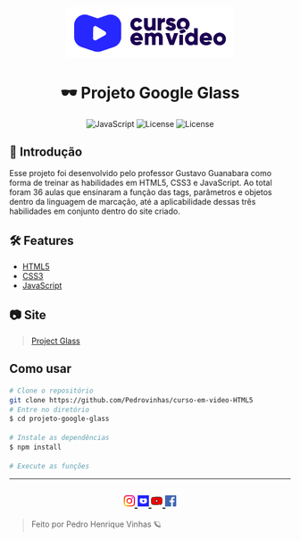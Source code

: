 <div align="center">
<a href="https://www.youtube.com/watch?v=epDCjksKMok&list=PLHz_AreHm4dlAnJ_jJtV29RFxnPHDuk9o&ab_channel=CursoemV%C3%ADdeo">
 <img src="./_github/logo_curso_em_video.jpg" width=300px;>
</a>
</div>



<h1 align=center> 🕶️ Projeto Google Glass </h1>

<p align=center>
<img alt="JavaScript" src="https://img.shields.io/badge/Javascript-ecma2018-yellow?logo=javascript&style=plastic">
<img alt="License" src="https://img.shields.io/static/v1?label=license&message=MIT&color=15C3D6&labelColor=000000">
<img alt="License" src="https://img.shields.io/static/v1?label=license&message=MIT&color=15C3D6&labelColor=000000">
</p>

## 📌 Introdução

<p> Esse projeto foi desenvolvido pelo professor Gustavo Guanabara como forma de treinar as habilidades em HTML5, CSS3 e JavaScript. Ao total foram 36 aulas que ensinaram a função das tags, parâmetros e objetos dentro da linguagem de marcação, até a aplicabilidade dessas três habilidades em conjunto dentro do site criado.</p>


## 🛠  Features 
- [HTML5]()
- [CSS3]()
- [JavaScript]()


## 📷 Site

> [Project Glass](https://projectglass.vercel.app/)

## Como usar

```bash
# Clone o repositório
git clone https://github.com/Pedrovinhas/curso-em-video-HTML5
# Entre no diretório
$ cd projeto-google-glass

# Instale as dependências
$ npm install

# Execute as funções

```
---
<h2 align=center> 
    <a href="https://www.instagram.com/cursoemvideo/">
    <img src="./_github/instagram.png" width="20px" />
    </a>
    <a href="https://www.cursoemvideo.com">
    <img src="./_github/unnamed.jpg" width="20px" />
    </a>
    <a href="https://www.youtube.com/user/cursosemvideo">
    <img src="./_github/youtube.png" width="20px" />
    </a>
    <a href="https:facebook.com/cursosemvideo">
    <img src="./_github/facebook.png" width="20px" />
    </a>
</h2>

> Feito por Pedro Henrique Vinhas 🪐
